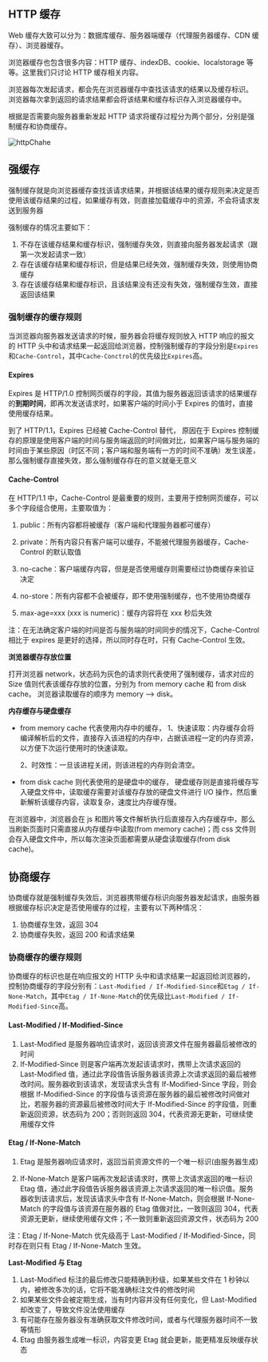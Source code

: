 ## HTTP 缓存

Web 缓存大致可以分为：数据库缓存、服务器端缓存（代理服务器缓存、CDN 缓存）、浏览器缓存。

浏览器缓存也包含很多内容：HTTP 缓存、indexDB、cookie、localstorage 等等。这里我们只讨论 HTTP 缓存相关内容。

浏览器每次发起请求，都会先在浏览器缓存中查找该请求的结果以及缓存标识。
浏览器每次拿到返回的请求结果都会将该结果和缓存标识存入浏览器缓存中。

根据是否需要向服务器重新发起 HTTP 请求将缓存过程分为两个部分，分别是强制缓存和协商缓存。

![httpChahe](~@/network/httpCache.png)

## 强缓存

强制缓存就是向浏览器缓存查找该请求结果，并根据该结果的缓存规则来决定是否使用该缓存结果的过程，如果缓存有效，则直接加载缓存中的资源，不会将请求发送到服务器

强制缓存的情况主要如下：

1. 不存在该缓存结果和缓存标识，强制缓存失效，则直接向服务器发起请求（跟第一次发起请求一致）
2. 存在该缓存结果和缓存标识，但是结果已经失效，强制缓存失效，则使用协商缓存
3. 存在该缓存结果和缓存标识，且该结果没有还没有失效，强制缓存生效，直接返回该结果

### 强制缓存的缓存规则

当浏览器向服务器发送请求的时候，服务器会将缓存规则放入 HTTP 响应的报文的 HTTP 头中和请求结果一起返回给浏览器，控制强制缓存的字段分别是`Expires`和`Cache-Control`，其中`Cache-Conctrol`的优先级比`Expires`高。

#### Expires

Expires 是 HTTP/1.0 控制网页缓存的字段，其值为服务器返回该请求的结果缓存的**到期时间**，即再次发送请求时，如果客户端的时间小于 Expires 的值时，直接使用缓存结果。

到了 HTTP/1.1，Expires 已经被 Cache-Control 替代，
原因在于 Expires 控制缓存的原理是使用客户端的时间与服务端返回的时间做对比，如果客户端与服务端的时间由于某些原因（时区不同；客户端和服务端有一方的时间不准确）发生误差，那么强制缓存直接失效，那么强制缓存存在的意义就毫无意义

#### Cache-Control

在 HTTP/1.1 中，Cache-Control 是最重要的规则，主要用于控制网页缓存，可以多个字段组合使用，主要取值为：

1. public：所有内容都将被缓存（客户端和代理服务器都可缓存）

2. private：所有内容只有客户端可以缓存，不能被代理服务器缓存，Cache-Control 的默认取值

3. no-cache：客户端缓存内容，但是是否使用缓存则需要经过协商缓存来验证决定

4. no-store：所有内容都不会被缓存，即不使用强制缓存，也不使用协商缓存

5. max-age=xxx (xxx is numeric)：缓存内容将在 xxx 秒后失效

注：在无法确定客户端的时间是否与服务端的时间同步的情况下，Cache-Control 相比于 expires 是更好的选择，所以同时存在时，只有 Cache-Control 生效。

**浏览器缓存存放位置**

打开浏览器 network，状态码为灰色的请求则代表使用了强制缓存，请求对应的 Size 值则代表该缓存存放的位置，分别为 from memory cache 和 from disk cache。
浏览器读取缓存的顺序为 memory –> disk。

**内存缓存与硬盘缓存**

- from memory cache 代表使用内存中的缓存，
  1、快速读取：内存缓存会将编译解析后的文件，直接存入该进程的内存中，占据该进程一定的内存资源，以方便下次运行使用时的快速读取。

  2、时效性：一旦该进程关闭，则该进程的内存则会清空。

- from disk cache 则代表使用的是硬盘中的缓存，
  硬盘缓存则是直接将缓存写入硬盘文件中，读取缓存需要对该缓存存放的硬盘文件进行 I/O 操作，然后重新解析该缓存内容，读取复杂，速度比内存缓存慢。

在浏览器中，浏览器会在 js 和图片等文件解析执行后直接存入内存缓存中，那么当刷新页面时只需直接从内存缓存中读取(from memory cache)；而 css 文件则会存入硬盘文件中，所以每次渲染页面都需要从硬盘读取缓存(from disk cache)。

## 协商缓存

协商缓存就是强制缓存失效后，浏览器携带缓存标识向服务器发起请求，由服务器根据缓存标识决定是否使用缓存的过程，主要有以下两种情况：

1. 协商缓存生效，返回 304
2. 协商缓存失败，返回 200 和请求结果

### 协商缓存的缓存规则

协商缓存的标识也是在响应报文的 HTTP 头中和请求结果一起返回给浏览器的，控制协商缓存的字段分别有：`Last-Modified / If-Modified-Since`和`Etag / If-None-Match`，其中`Etag / If-None-Match`的优先级比`Last-Modified / If-Modified-Since`高。

#### Last-Modified / If-Modified-Since

1. Last-Modified 是服务器响应请求时，返回该资源文件在服务器最后被修改的时间
2. If-Modified-Since 则是客户端再次发起该请求时，携带上次请求返回的 Last-Modified 值，通过此字段值告诉服务器该资源上次请求返回的最后被修改时间。服务器收到该请求，发现请求头含有 If-Modified-Since 字段，则会根据 If-Modified-Since 的字段值与该资源在服务器的最后被修改时间做对比，若服务器的资源最后被修改时间大于 If-Modified-Since 的字段值，则重新返回资源，状态码为 200；否则则返回 304，代表资源无更新，可继续使用缓存文件

#### Etag / If-None-Match

1. Etag 是服务器响应请求时，返回当前资源文件的一个唯一标识(由服务器生成)

2. If-None-Match 是客户端再次发起该请求时，携带上次请求返回的唯一标识 Etag 值，通过此字段值告诉服务器该资源上次请求返回的唯一标识值。服务器收到该请求后，发现该请求头中含有 If-None-Match，则会根据 If-None-Match 的字段值与该资源在服务器的 Etag 值做对比，一致则返回 304，代表资源无更新，继续使用缓存文件；不一致则重新返回资源文件，状态码为 200

注：Etag / If-None-Match 优先级高于 Last-Modified / If-Modified-Since，同时存在则只有 Etag / If-None-Match 生效。

**Last-Modified 与 Etag**

1. Last-Modified 标注的最后修改只能精确到秒级，如果某些文件在 1 秒钟以内，被修改多次的话，它将不能准确标注文件的修改时间
2. 如果某些文件会被定期生成，当有时内容并没有任何变化，但 Last-Modified 却改变了，导致文件没法使用缓存
3. 有可能存在服务器没有准确获取文件修改时间，或者与代理服务器时间不一致等情形
4. Etag 由服务器生成唯一标识，内容变更 Etag 就会更新，能更精准反映缓存状态
